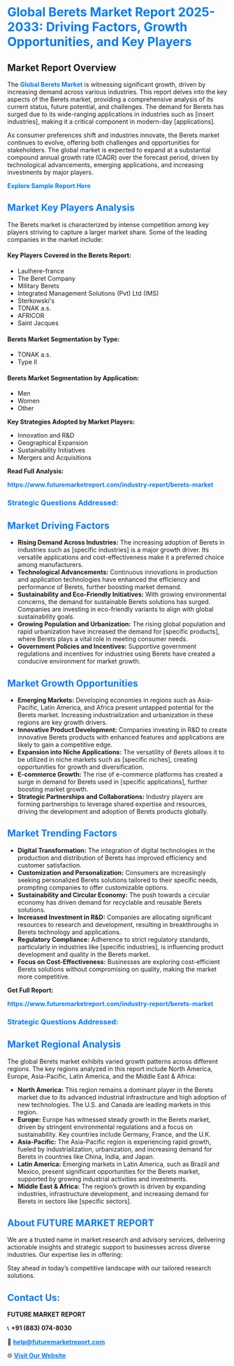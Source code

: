 <h1 style="color: #007BFF;">Global Berets Market Report 2025-2033: Driving Factors, Growth Opportunities, and Key Players</h1>

<section id="overview">
<h2>Market Report Overview</h2>
<p>The <a href="https://www.futuremarketreport.com/industry-report/berets-market" style="color: #007BFF; text-decoration: none;"><strong>Global Berets Market</strong></a> is witnessing significant growth, driven by increasing demand across various industries. This report delves into the key aspects of the Berets market, providing a comprehensive analysis of its current status, future potential, and challenges. The demand for Berets has surged due to its wide-ranging applications in industries such as [insert industries], making it a critical component in modern-day [applications].</p>
<p>As consumer preferences shift and industries innovate, the Berets market continues to evolve, offering both challenges and opportunities for stakeholders. The global market is expected to expand at a substantial compound annual growth rate (CAGR) over the forecast period, driven by technological advancements, emerging applications, and increasing investments by major players.</p>
</section>

<section id="overview">
<p><a href="https://www.futuremarketreport.com/request-sample/reportId=87269" style="color: #007BFF; text-decoration: none;"><strong>Explore Sample Report Here</strong></a></p>
</section>

<section id="key-players">
<h2 style="color: #007BFF;">Market Key Players Analysis</h2>
<p>The Berets market is characterized by intense competition among key players striving to capture a larger market share. Some of the leading companies in the market include:</p>
<h4>Key Players Covered in the Berets Report:</h4>
<ul><li>Laulhere-france</li><li>The Beret Company</li><li>Military Berets</li><li>Integrated Management Solutions (Pvt) Ltd (IMS)</li><li>Sterkowski&#039;s</li><li>TONAK a.s.</li><li>AFRICOR</li><li>Saint Jacques</li></ul>
<h4>Berets Market Segmentation by Type:</h4>
<ul><li>TONAK a.s.</li><li>Type II</li></ul>

<h4>Berets Market Segmentation by Application:</h4>
<ul><li>Men</li><li>Women</li><li>Other</li></ul>
<p><strong>Key Strategies Adopted by Market Players:</strong></p>
<ul>
<li>Innovation and R&D</li>
<li>Geographical Expansion</li>
<li>Sustainability Initiatives</li>
<li>Mergers and Acquisitions</li>
</ul>
</section>

<section>
<p><strong>Read Full Analysis: </strong></p><a href="https://www.futuremarketreport.com/industry-report/berets-market" style="color: #007BFF; text-decoration: none;"><strong>https://www.futuremarketreport.com/industry-report/berets-market</strong></a>
<h3 style="color: #007BFF;">Strategic Questions Addressed:</h3>
</section>

<section id="driving-factors">
<h2 style="color: #007BFF;">Market Driving Factors</h2>
<ul>
<li><strong>Rising Demand Across Industries:</strong> The increasing adoption of Berets in industries such as [specific industries] is a major growth driver. Its versatile applications and cost-effectiveness make it a preferred choice among manufacturers.</li>
<li><strong>Technological Advancements:</strong> Continuous innovations in production and application technologies have enhanced the efficiency and performance of Berets, further boosting market demand.</li>
<li><strong>Sustainability and Eco-Friendly Initiatives:</strong> With growing environmental concerns, the demand for sustainable Berets solutions has surged. Companies are investing in eco-friendly variants to align with global sustainability goals.</li>
<li><strong>Growing Population and Urbanization:</strong> The rising global population and rapid urbanization have increased the demand for [specific products], where Berets plays a vital role in meeting consumer needs.</li>
<li><strong>Government Policies and Incentives:</strong> Supportive government regulations and incentives for industries using Berets have created a conducive environment for market growth.</li>
</ul>
</section>

<section id="growth-opportunities">
<h2 style="color: #007BFF;">Market Growth Opportunities</h2>
<ul>
<li><strong>Emerging Markets:</strong> Developing economies in regions such as Asia-Pacific, Latin America, and Africa present untapped potential for the Berets market. Increasing industrialization and urbanization in these regions are key growth drivers.</li>
<li><strong>Innovative Product Development:</strong> Companies investing in R&D to create innovative Berets products with enhanced features and applications are likely to gain a competitive edge.</li>
<li><strong>Expansion into Niche Applications:</strong> The versatility of Berets allows it to be utilized in niche markets such as [specific niches], creating opportunities for growth and diversification.</li>
<li><strong>E-commerce Growth:</strong> The rise of e-commerce platforms has created a surge in demand for Berets used in [specific applications], further boosting market growth.</li>
<li><strong>Strategic Partnerships and Collaborations:</strong> Industry players are forming partnerships to leverage shared expertise and resources, driving the development and adoption of Berets products globally.</li>
</ul>
</section>

<section id="trending-factors">
<h2 style="color: #007BFF;">Market Trending Factors</h2>
<ul>
<li><strong>Digital Transformation:</strong> The integration of digital technologies in the production and distribution of Berets has improved efficiency and customer satisfaction.</li>
<li><strong>Customization and Personalization:</strong> Consumers are increasingly seeking personalized Berets solutions tailored to their specific needs, prompting companies to offer customizable options.</li>
<li><strong>Sustainability and Circular Economy:</strong> The push towards a circular economy has driven demand for recyclable and reusable Berets solutions.</li>
<li><strong>Increased Investment in R&D:</strong> Companies are allocating significant resources to research and development, resulting in breakthroughs in Berets technology and applications.</li>
<li><strong>Regulatory Compliance:</strong> Adherence to strict regulatory standards, particularly in industries like [specific industries], is influencing product development and quality in the Berets market.</li>
<li><strong>Focus on Cost-Effectiveness:</strong> Businesses are exploring cost-efficient Berets solutions without compromising on quality, making the market more competitive.</li>
</ul>
</section>

<section>
<p><strong>Get Full Report: </strong></p><a href="https://www.futuremarketreport.com/industry-report/berets-market" style="color: #007BFF; text-decoration: none;"><strong>https://www.futuremarketreport.com/industry-report/berets-market</strong></a>
<h3 style="color: #007BFF;">Strategic Questions Addressed:</h3>
</section>


<section id="regional-analysis">
<h2 style="color: #007BFF;">Market Regional Analysis</h2>
<p>The global Berets market exhibits varied growth patterns across different regions. The key regions analyzed in this report include North America, Europe, Asia-Pacific, Latin America, and the Middle East & Africa:</p>
<ul>
<li><strong>North America:</strong> This region remains a dominant player in the Berets market due to its advanced industrial infrastructure and high adoption of new technologies. The U.S. and Canada are leading markets in this region.</li>
<li><strong>Europe:</strong> Europe has witnessed steady growth in the Berets market, driven by stringent environmental regulations and a focus on sustainability. Key countries include Germany, France, and the U.K.</li>
<li><strong>Asia-Pacific:</strong> The Asia-Pacific region is experiencing rapid growth, fueled by industrialization, urbanization, and increasing demand for Berets in countries like China, India, and Japan.</li>
<li><strong>Latin America:</strong> Emerging markets in Latin America, such as Brazil and Mexico, present significant opportunities for the Berets market, supported by growing industrial activities and investments.</li>
<li><strong>Middle East & Africa:</strong> The region’s growth is driven by expanding industries, infrastructure development, and increasing demand for Berets in sectors like [specific sectors].</li>
</ul>
</section>

<footer>
<h2 style="color: #007BFF;">About FUTURE MARKET REPORT</h2>
<p>We are a trusted name in market research and advisory services, delivering actionable insights and strategic support to businesses across diverse industries. Our expertise lies in offering:</p>

<p>Stay ahead in today’s competitive landscape with our tailored research solutions.</p>

<h2 style="color: #007BFF;">Contact Us:</h2>
<p><strong>FUTURE MARKET REPORT</strong></p>
<p>📞 <strong>+91 (883) 074-8030</strong></p>
<p>📧 <strong><a href="mailto:help@futuremarketreport.com" style="color: #007BFF;">help@futuremarketreport.com</a></strong></p>
<p>🌐 <strong><a href="https://www.futuremarketreport.com/" style="color: #007BFF;">Visit Our Website</a></strong></p>
</footer>